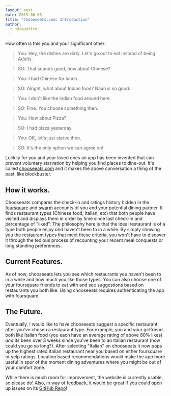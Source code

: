 ```yaml
---
layout: post
date: 2015-06-05
title: "Choooseats.com: Introduction"
author:
  - ndiquattro
---
```

How often is this you and your significant other:

> You: Hey, the dishes are dirty. Let's go out to eat instead of being Adults.

>SO: That sounds good, how about Chinese?

>You: I had Chinese for lunch.

>SO: Alright, what about Indian food? Naan is so good.

>You: I don't like the Indian food around here.

>SO: Fine. You choose something then.

>You: How about Pizza?

>SO: I had pizza yesterday.

>You: OK, let's just starve then.

>SO: It's the only option we can agree on!

Luckily for you and your loved ones an app has been invented that can prevent voluntary starvation by helping you find places to dine-out. It's called [chooseeats.com](www.chooseeats.com) and it makes the above conversation a thing of the past, like blockbuster.

## How it works.
Chooseeats compares the check-in and ratings history hidden in the [foursquare](www.foursquare.com) and [swarm](www.swarmapp.com) accounts of you and your potential dining partner. It finds restaurant types (Chinese food, Italian, etc) that both people have visited and displays them in order by time since last check-in and percentage of "liked". The philosophy here is that the ideal restaurant is of a type both people enjoy *and* haven't been to in a while. By simply showing you the restaurant types that meet these criteria, you won't have to discover it through the tedious process of recounting your recent meal conquests or long standing preferences.

## Current Features.
As of now, chooseeats lets you see which restaurants you haven't been to in a while and how much you like those types. You can also choose one of your foursquare friends to eat with and see suggestions based on restaurants you both like. Using chooseeats requires authenticating the app with foursquare.

## The Future.
Eventually, I would like to have chooseeats suggest a specific restaurant after you've chosen a restaurant type. For example, you and your girlfriend both like Italian food (you each have an average rating of above 80% likes) *and* its been over 3 weeks since you've been to an Italian restaurant (how could you go so long?). After selecting "Italian" on chooseeats it now pops up the highest rated Italian restaurant near you based on either foursquare or yelp ratings. Location based recommendations would make the app more useful in spur of the moment dining adventures where you might be out of your comfort zone.

While there is much room for improvement, the website is currently usable, so please do! Also, in way of feedback, it would be great if you could open up issues on its [GitHub Repo](https://github.com/ndiquattro/chooseeats)!
